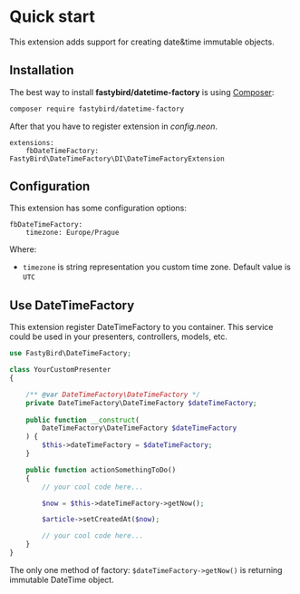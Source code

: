 # Quick start

This extension adds support for creating date&time immutable objects.

## Installation

The best way to install **fastybird/datetime-factory** is using [Composer](http://getcomposer.org/):

```sh
composer require fastybird/datetime-factory
```

After that you have to register extension in *config.neon*.

```neon
extensions:
    fbDateTimeFactory: FastyBird\DateTimeFactory\DI\DateTimeFactoryExtension
```

## Configuration

This extension has some configuration options:

```neon
fbDateTimeFactory:
    timezone: Europe/Prague
```

Where:

- `timezone` is string representation you custom time zone. Default value is `UTC`

## Use DateTimeFactory

This extension register DateTimeFactory to you container. This service could be used in your presenters, controllers, models, etc.

```php
use FastyBird\DateTimeFactory;

class YourCustomPresenter
{

    /** @var DateTimeFactory\DateTimeFactory */
    private DateTimeFactory\DateTimeFactory $dateTimeFactory;
    
    public function __construct(
        DateTimeFactory\DateTimeFactory $dateTimeFactory
    ) {
        $this->dateTimeFactory = $dateTimeFactory;
    }

    public function actionSomethingToDo()
    {
        // your cool code here...

        $now = $this->dateTimeFactory->getNow();

        $article->setCreatedAt($now);

        // your cool code here...
    }
}
```

The only one method of factory: `$dateTimeFactory->getNow()` is returning immutable DateTime object.